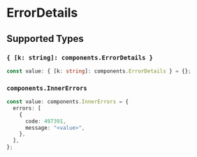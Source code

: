 # ErrorDetails


## Supported Types

### `{ [k: string]: components.ErrorDetails }`

```typescript
const value: { [k: string]: components.ErrorDetails } = {};
```

### `components.InnerErrors`

```typescript
const value: components.InnerErrors = {
  errors: [
    {
      code: 497391,
      message: "<value>",
    },
  ],
};
```

